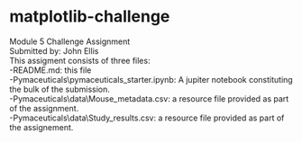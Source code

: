 # matplotlib-challenge
Module 5 Challenge Assignment  
Submitted by: John Ellis  
This assigment consists of three files:  
    -README.md: this file  
    -Pymaceuticals\pymaceuticals_starter.ipynb: A jupiter notebook constituting the bulk of the submission.  
    -Pymaceuticals\data\Mouse_metadata.csv: a resource file provided as part of the assignment.   
    -Pymaceuticals\data\Study_results.csv: a resource file provided as part of the assignement.  


